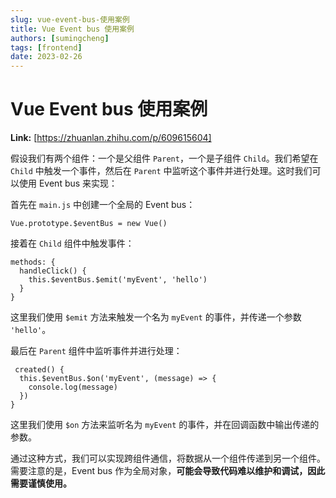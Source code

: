 ```yaml
---
slug: vue-event-bus-使用案例
title: Vue Event bus 使用案例
authors: [sumingcheng]
tags: [frontend]
date: 2023-02-26
---
```


# Vue Event bus 使用案例



 **Link:** [https://zhuanlan.zhihu.com/p/609615604]



假设我们有两个组件：一个是父组件 `Parent`，一个是子组件 `Child`。我们希望在 `Child` 中触发一个事件，然后在 `Parent` 中监听这个事件并进行处理。这时我们可以使用 Event bus 来实现：

首先在 `main.js` 中创建一个全局的 Event bus：

```
Vue.prototype.$eventBus = new Vue() 

```

接着在 `Child` 组件中触发事件：

```
methods: {
  handleClick() {
    this.$eventBus.$emit('myEvent', 'hello')
  }
}

```

这里我们使用 `$emit` 方法来触发一个名为 `myEvent` 的事件，并传递一个参数 `'hello'`。

最后在 `Parent` 组件中监听事件并进行处理：

```
 created() {
  this.$eventBus.$on('myEvent', (message) => {
    console.log(message)
  })
}

```

这里我们使用 `$on` 方法来监听名为 `myEvent` 的事件，并在回调函数中输出传递的参数。

通过这种方式，我们可以实现跨组件通信，将数据从一个组件传递到另一个组件。需要注意的是，Event bus 作为全局对象，**可能会导致代码难以维护和调试，因此需要谨慎使用。**